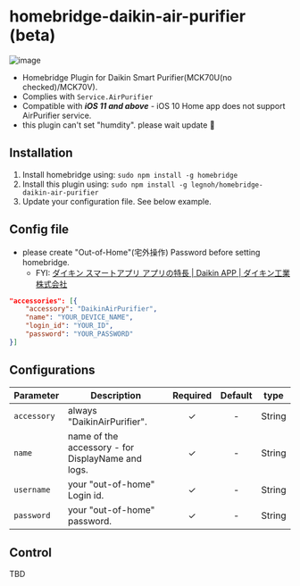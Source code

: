 homebridge-daikin-air-purifier (beta)
========================

![image](https://user-images.githubusercontent.com/706834/55276679-c41d3300-5339-11e9-9895-27b6ae3a7353.jpg)

- Homebridge Plugin for Daikin Smart Purifier(MCK70U(no checked)/MCK70V).
- Complies with ```Service.AirPurifier```
- Compatible with ***iOS 11 and above*** -  iOS 10 Home app does not support AirPurifier service. 
- this plugin can't set "humdity". please wait update :bow:

## Installation

1. Install homebridge using: `sudo npm install -g homebridge`
2. Install this plugin using: `sudo npm install -g legnoh/homebridge-daikin-air-purifier`
3. Update your configuration file. See below example.

## Config file

- please create "Out-of-Home"(宅外操作) Password before setting homebridge.
    - FYI: [ダイキン スマートアプリ アプリの特長 \| Daikin APP \| ダイキン工業株式会社](https://www.daikinaircon.com/app/smart_app/about04.html)

```json
"accessories": [{
    "accessory": "DaikinAirPurifier",
    "name": "YOUR_DEVICE_NAME",
    "login_id": "YOUR_ID",
    "password": "YOUR_PASSWORD"
}]
```


## Configurations

|             Parameter            |                       Description                       | Required |  Default  |  type  |
| -------------------------------- | ------------------------------------------------------- |:--------:|:---------:|:---------:|
| `accessory`                      | always "DaikinAirPurifier".                              |     ✓    |      -    |  String  |
| `name`                           | name of the accessory - for DisplayName and logs.        |     ✓    |      -    |  String  |
| `username`                       | your "out-of-home" Login id.                             |     ✓    |      -    |  String  |
| `password`                       | your "out-of-home" password.                             |     ✓    |      -    |  String  |

## Control

TBD

